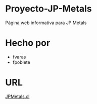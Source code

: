 # Proyecto-JP-Metals
Página web informativa para JP Metals

# Hecho por
- fvaras
- fpoblete

# URL
[JPMetals.cl](https://camello-con-fiebre.github.io/jpmetals-white/)
